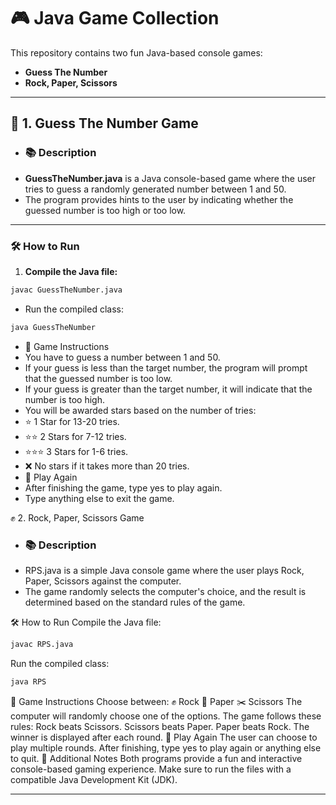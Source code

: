 # 🎮 Java Game Collection

This repository contains two fun Java-based console games:
- **Guess The Number**
- **Rock, Paper, Scissors**

---

## 📄 1. Guess The Number Game

- ### 📚 Description
- **GuessTheNumber.java** is a Java console-based game where the user tries to guess a randomly generated number between 1 and 50.  
- The program provides hints to the user by indicating whether the guessed number is too high or too low.

---

### 🛠️ How to Run
1. **Compile the Java file:**
```bash
javac GuessTheNumber.java
```
- Run the compiled class:
```bash
java GuessTheNumber
```
- 📌 Game Instructions
- You have to guess a number between 1 and 50.
- If your guess is less than the target number, the program will prompt that the guessed number is too low.
- If your guess is greater than the target number, it will indicate that the number is too high.
- You will be awarded stars based on the number of tries:
- ⭐ 1 Star for 13-20 tries.
- ⭐⭐ 2 Stars for 7-12 tries.
- ⭐⭐⭐ 3 Stars for 1-6 tries.
- ❌ No stars if it takes more than 20 tries.
- 🔄 Play Again
- After finishing the game, type yes to play again.
- Type anything else to exit the game.








✊ 2. Rock, Paper, Scissors Game

- ### 📚 Description
- RPS.java is a simple Java console game where the user plays Rock, Paper, Scissors against the computer.
- The game randomly selects the computer's choice, and the result is determined based on the standard rules of the game.

🛠️ How to Run
Compile the Java file:
```bash
javac RPS.java
```

Run the compiled class:
```bash
java RPS
```
📌 Game Instructions
Choose between:
✊ Rock
📄 Paper
✂️ Scissors
The computer will randomly choose one of the options.
The game follows these rules:
Rock beats Scissors.
Scissors beats Paper.
Paper beats Rock.
The winner is displayed after each round.
🔄 Play Again
The user can choose to play multiple rounds.
After finishing, type yes to play again or anything else to quit.
🚀 Additional Notes
Both programs provide a fun and interactive console-based gaming experience.
Make sure to run the files with a compatible Java Development Kit (JDK).

---
